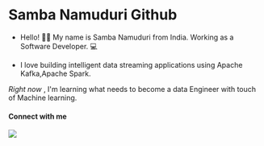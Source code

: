 # Samba Namuduri Github

- Hello! 👋🏼 My name is Samba Namuduri from India. Working as a Software Developer. 💻

- I love building intelligent data streaming applications using Apache Kafka,Apache Spark.

<em>Right now</em> , I'm learning what needs to become a data Engineer with touch of Machine learning. 


<h4>Connect with me</h4>
<img src="{https://img.shields.io/badge/LinkedIn-0077B5?style=for-the-badge&logo=linkedin&logoColor=white}"/>


